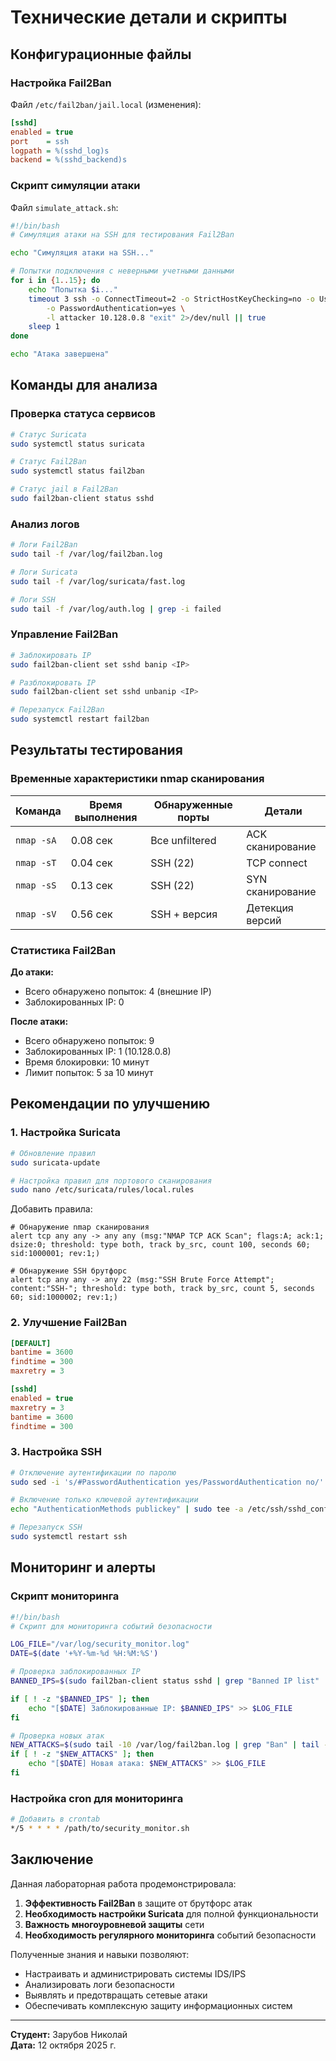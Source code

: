# Технические детали и скрипты 

## Конфигурационные файлы

### Настройка Fail2Ban

Файл `/etc/fail2ban/jail.local` (изменения):
```ini
[sshd]
enabled = true
port    = ssh
logpath = %(sshd_log)s
backend = %(sshd_backend)s
```

### Скрипт симуляции атаки

Файл `simulate_attack.sh`:
```bash
#!/bin/bash
# Симуляция атаки на SSH для тестирования Fail2Ban

echo "Симуляция атаки на SSH..."

# Попытки подключения с неверными учетными данными
for i in {1..15}; do
    echo "Попытка $i..."
    timeout 3 ssh -o ConnectTimeout=2 -o StrictHostKeyChecking=no -o UserKnownHostsFile=/dev/null \
        -o PasswordAuthentication=yes \
        -l attacker 10.128.0.8 "exit" 2>/dev/null || true
    sleep 1
done

echo "Атака завершена"
```

## Команды для анализа

### Проверка статуса сервисов
```bash
# Статус Suricata
sudo systemctl status suricata

# Статус Fail2Ban
sudo systemctl status fail2ban

# Статус jail в Fail2Ban
sudo fail2ban-client status sshd
```

### Анализ логов
```bash
# Логи Fail2Ban
sudo tail -f /var/log/fail2ban.log

# Логи Suricata
sudo tail -f /var/log/suricata/fast.log

# Логи SSH
sudo tail -f /var/log/auth.log | grep -i failed
```

### Управление Fail2Ban
```bash
# Заблокировать IP
sudo fail2ban-client set sshd banip <IP>

# Разблокировать IP
sudo fail2ban-client set sshd unbanip <IP>

# Перезапуск Fail2Ban
sudo systemctl restart fail2ban
```

## Результаты тестирования

### Временные характеристики nmap сканирования

| Команда | Время выполнения | Обнаруженные порты | Детали |
|---------|------------------|-------------------|---------|
| `nmap -sA` | 0.08 сек | Все unfiltered | ACK сканирование |
| `nmap -sT` | 0.04 сек | SSH (22) | TCP connect |
| `nmap -sS` | 0.13 сек | SSH (22) | SYN сканирование |
| `nmap -sV` | 0.56 сек | SSH + версия | Детекция версий |

### Статистика Fail2Ban

**До атаки:**
- Всего обнаружено попыток: 4 (внешние IP)
- Заблокированных IP: 0

**После атаки:**
- Всего обнаружено попыток: 9
- Заблокированных IP: 1 (10.128.0.8)
- Время блокировки: 10 минут
- Лимит попыток: 5 за 10 минут

## Рекомендации по улучшению

### 1. Настройка Suricata

```bash
# Обновление правил
sudo suricata-update

# Настройка правил для портового сканирования
sudo nano /etc/suricata/rules/local.rules
```

Добавить правила:
```
# Обнаружение nmap сканирования
alert tcp any any -> any any (msg:"NMAP TCP ACK Scan"; flags:A; ack:1; dsize:0; threshold: type both, track by_src, count 100, seconds 60; sid:1000001; rev:1;)

# Обнаружение SSH брутфорс
alert tcp any any -> any 22 (msg:"SSH Brute Force Attempt"; content:"SSH-"; threshold: type both, track by_src, count 5, seconds 60; sid:1000002; rev:1;)
```

### 2. Улучшение Fail2Ban

```ini
[DEFAULT]
bantime = 3600
findtime = 300
maxretry = 3

[sshd]
enabled = true
maxretry = 3
bantime = 3600
findtime = 300
```

### 3. Настройка SSH

```bash
# Отключение аутентификации по паролю
sudo sed -i 's/#PasswordAuthentication yes/PasswordAuthentication no/' /etc/ssh/sshd_config

# Включение только ключевой аутентификации
echo "AuthenticationMethods publickey" | sudo tee -a /etc/ssh/sshd_config

# Перезапуск SSH
sudo systemctl restart ssh
```

## Мониторинг и алерты

### Скрипт мониторинга

```bash
#!/bin/bash
# Скрипт для мониторинга событий безопасности

LOG_FILE="/var/log/security_monitor.log"
DATE=$(date '+%Y-%m-%d %H:%M:%S')

# Проверка заблокированных IP
BANNED_IPS=$(sudo fail2ban-client status sshd | grep "Banned IP list" | cut -d: -f2)

if [ ! -z "$BANNED_IPS" ]; then
    echo "[$DATE] Заблокированные IP: $BANNED_IPS" >> $LOG_FILE
fi

# Проверка новых атак
NEW_ATTACKS=$(sudo tail -10 /var/log/fail2ban.log | grep "Ban" | tail -1)
if [ ! -z "$NEW_ATTACKS" ]; then
    echo "[$DATE] Новая атака: $NEW_ATTACKS" >> $LOG_FILE
fi
```

### Настройка cron для мониторинга

```bash
# Добавить в crontab
*/5 * * * * /path/to/security_monitor.sh
```

## Заключение

Данная лабораторная работа продемонстрировала:

1. **Эффективность Fail2Ban** в защите от брутфорс атак
2. **Необходимость настройки Suricata** для полной функциональности
3. **Важность многоуровневой защиты** сети
4. **Необходимость регулярного мониторинга** событий безопасности

Полученные знания и навыки позволяют:
- Настраивать и администрировать системы IDS/IPS
- Анализировать логи безопасности
- Выявлять и предотвращать сетевые атаки
- Обеспечивать комплексную защиту информационных систем

---
**Студент:** Зарубов Николай  
**Дата:** 12 октября 2025 г.
